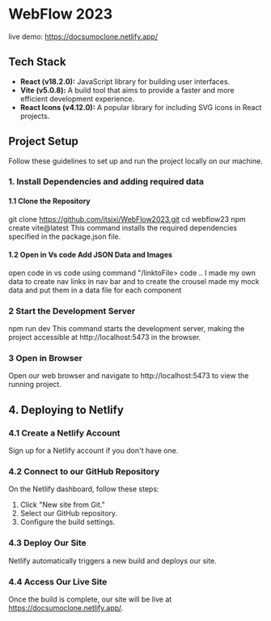  # WebFlow 2023 
live demo:  https://docsumoclone.netlify.app/

## Tech Stack

- **React (v18.2.0):** JavaScript library for building user interfaces.
- **Vite (v5.0.8):** A build tool that aims to provide a faster and more efficient development experience.
- **React Icons (v4.12.0):** A popular library for including SVG icons in React projects.

## Project Setup

Follow these guidelines to set up and run the project locally on our machine.

### 1. Install Dependencies and adding required data

#### 1.1 Clone the Repository

git clone https://github.com/itsjxi/WebFlow2023.git
cd webflow23
npm create vite@latest
This command installs the required dependencies specified in the package.json file.


#### 1.2 Open in Vs code Add JSON Data and Images
open code in vs code using command "/linktoFile> code ..
I made my own data to create nav links in nav bar and to create the crousel made my mock data and put them in a data file for each component

### 2  Start the Development Server
npm run dev
This command starts the development server, making the project accessible at http://localhost:5473 in the browser.

### 3 Open in Browser
Open our web browser and navigate to http://localhost:5473 to view the running project.

## 4. Deploying to Netlify

### 4.1 Create a Netlify Account

Sign up for a Netlify account if you don't have one.

### 4.2 Connect to our GitHub Repository

On the Netlify dashboard, follow these steps:

1. Click "New site from Git."
2. Select our GitHub repository.
3. Configure the build settings.

### 4.3 Deploy Our Site

Netlify automatically triggers a new build and deploys our site.

### 4.4 Access Our Live Site

Once the build is complete, our site will be live at https://docsumoclone.netlify.app/.

